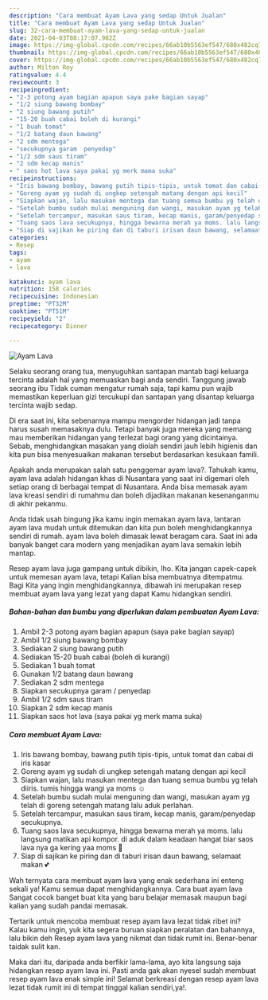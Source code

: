 ```yaml
---
description: "Cara membuat Ayam Lava yang sedap Untuk Jualan"
title: "Cara membuat Ayam Lava yang sedap Untuk Jualan"
slug: 32-cara-membuat-ayam-lava-yang-sedap-untuk-jualan
date: 2021-04-03T08:17:07.982Z
image: https://img-global.cpcdn.com/recipes/66ab10b5563ef547/680x482cq70/ayam-lava-foto-resep-utama.jpg
thumbnail: https://img-global.cpcdn.com/recipes/66ab10b5563ef547/680x482cq70/ayam-lava-foto-resep-utama.jpg
cover: https://img-global.cpcdn.com/recipes/66ab10b5563ef547/680x482cq70/ayam-lava-foto-resep-utama.jpg
author: Milton Roy
ratingvalue: 4.4
reviewcount: 3
recipeingredient:
- "2-3 potong ayam bagian apapun saya pake bagian sayap"
- "1/2 siung bawang bombay"
- "2 siung bawang putih"
- "15-20 buah cabai boleh di kurangi"
- "1 buah tomat"
- "1/2 batang daun bawang"
- "2 sdm mentega"
- "secukupnya garam  penyedap"
- "1/2 sdm saus tiram"
- "2 sdm kecap manis"
- " saos hot lava saya pakai yg merk mama suka"
recipeinstructions:
- "Iris bawang bombay, bawang putih tipis-tipis, untuk tomat dan cabai di iris kasar"
- "Goreng ayam yg sudah di ungkep setengah matang dengan api kecil"
- "Siapkan wajan, lalu masukan mentega dan tuang semua bumbu yg telah diiris. tumis hingga wangi ya moms ☺"
- "Setelah bumbu sudah mulai menguning dan wangi, masukan ayam yg telah di goreng setengah matang lalu aduk perlahan."
- "Setelah tercampur, masukan saus tiram, kecap manis, garam/penyedap secukupnya."
- "Tuang saos lava secukupnya, hingga bewarna merah ya moms. lalu langsung matikan api kompor. di aduk dalam keadaan hangat biar saos lava nya ga kering yaa moms 🤗"
- "Siap di sajikan ke piring dan di taburi irisan daun bawang, selamaat makan 💕"
categories:
- Resep
tags:
- ayam
- lava

katakunci: ayam lava 
nutrition: 158 calories
recipecuisine: Indonesian
preptime: "PT32M"
cooktime: "PT51M"
recipeyield: "2"
recipecategory: Dinner

---
```



![Ayam Lava](https://img-global.cpcdn.com/recipes/66ab10b5563ef547/680x482cq70/ayam-lava-foto-resep-utama.jpg)

Selaku seorang orang tua, menyuguhkan santapan mantab bagi keluarga tercinta adalah hal yang memuaskan bagi anda sendiri. Tanggung jawab seorang ibu Tidak cuman mengatur rumah saja, tapi kamu pun wajib memastikan keperluan gizi tercukupi dan santapan yang disantap keluarga tercinta wajib sedap.

Di era  saat ini, kita sebenarnya mampu mengorder hidangan jadi tanpa harus susah memasaknya dulu. Tetapi banyak juga mereka yang memang mau memberikan hidangan yang terlezat bagi orang yang dicintainya. Sebab, menghidangkan masakan yang diolah sendiri jauh lebih higienis dan kita pun bisa menyesuaikan makanan tersebut berdasarkan kesukaan famili. 



Apakah anda merupakan salah satu penggemar ayam lava?. Tahukah kamu, ayam lava adalah hidangan khas di Nusantara yang saat ini digemari oleh setiap orang di berbagai tempat di Nusantara. Anda bisa memasak ayam lava kreasi sendiri di rumahmu dan boleh dijadikan makanan kesenanganmu di akhir pekanmu.

Anda tidak usah bingung jika kamu ingin memakan ayam lava, lantaran ayam lava mudah untuk ditemukan dan kita pun boleh menghidangkannya sendiri di rumah. ayam lava boleh dimasak lewat beragam cara. Saat ini ada banyak banget cara modern yang menjadikan ayam lava semakin lebih mantap.

Resep ayam lava juga gampang untuk dibikin, lho. Kita jangan capek-capek untuk memesan ayam lava, tetapi Kalian bisa membuatnya ditempatmu. Bagi Kita yang ingin menghidangkannya, dibawah ini merupakan resep membuat ayam lava yang lezat yang dapat Kamu hidangkan sendiri.

<!--inarticleads1-->

##### Bahan-bahan dan bumbu yang diperlukan dalam pembuatan Ayam Lava:

1. Ambil 2-3 potong ayam bagian apapun (saya pake bagian sayap)
1. Ambil 1/2 siung bawang bombay
1. Sediakan 2 siung bawang putih
1. Sediakan 15-20 buah cabai (boleh di kurangi)
1. Sediakan 1 buah tomat
1. Gunakan 1/2 batang daun bawang
1. Sediakan 2 sdm mentega
1. Siapkan secukupnya garam / penyedap
1. Ambil 1/2 sdm saus tiram
1. Siapkan 2 sdm kecap manis
1. Siapkan  saos hot lava (saya pakai yg merk mama suka)




<!--inarticleads2-->

##### Cara membuat Ayam Lava:

1. Iris bawang bombay, bawang putih tipis-tipis, untuk tomat dan cabai di iris kasar
1. Goreng ayam yg sudah di ungkep setengah matang dengan api kecil
1. Siapkan wajan, lalu masukan mentega dan tuang semua bumbu yg telah diiris. tumis hingga wangi ya moms ☺
1. Setelah bumbu sudah mulai menguning dan wangi, masukan ayam yg telah di goreng setengah matang lalu aduk perlahan.
1. Setelah tercampur, masukan saus tiram, kecap manis, garam/penyedap secukupnya.
1. Tuang saos lava secukupnya, hingga bewarna merah ya moms. lalu langsung matikan api kompor. di aduk dalam keadaan hangat biar saos lava nya ga kering yaa moms 🤗
1. Siap di sajikan ke piring dan di taburi irisan daun bawang, selamaat makan 💕




Wah ternyata cara membuat ayam lava yang enak sederhana ini enteng sekali ya! Kamu semua dapat menghidangkannya. Cara buat ayam lava Sangat cocok banget buat kita yang baru belajar memasak maupun bagi kalian yang sudah pandai memasak.

Tertarik untuk mencoba membuat resep ayam lava lezat tidak ribet ini? Kalau kamu ingin, yuk kita segera buruan siapkan peralatan dan bahannya, lalu bikin deh Resep ayam lava yang nikmat dan tidak rumit ini. Benar-benar taidak sulit kan. 

Maka dari itu, daripada anda berfikir lama-lama, ayo kita langsung saja hidangkan resep ayam lava ini. Pasti anda gak akan nyesel sudah membuat resep ayam lava enak simple ini! Selamat berkreasi dengan resep ayam lava lezat tidak rumit ini di tempat tinggal kalian sendiri,ya!.

